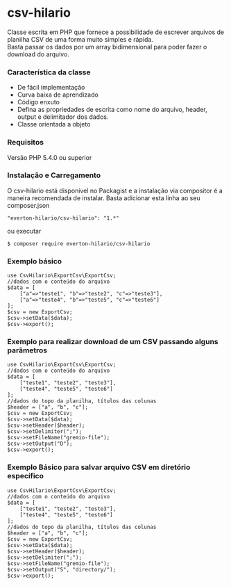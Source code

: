 <h1><a id="csvhilario_0"></a>csv-hilario</h1>
<p>Classe escrita em PHP que fornece a possibilidade de escrever arquivos de planilha CSV de uma forma muito simples e rápida.<br>
Basta passar os dados por um array bidimensional para poder fazer o download do arquivo.</p>
<h3><a id="Caracterstica_da_classe_4"></a>Característica da classe</h3>
<ul>
<li>De fácil implementação</li>
<li>Curva baixa de aprendizado</li>
<li>Código enxuto</li>
<li>Defina as propriedades de escrita como nome do arquivo, header, output e delimitador dos dados.</li>
<li>Classe orientada a objeto</li>
</ul>
<h3><a id="Requisitos_11"></a>Requisitos</h3>
<p>Versão PHP 5.4.0 ou superior</p>
<h3><a id="Instalao_e_Carregamento_15"></a>Instalação e Carregamento</h3>
<p>O csv-hilario está disponível no Packagist e a instalação via compositor é a maneira recomendada de instalar. Basta adicionar esta linha ao seu composer.json</p>
<pre><code class="language-sh"><span class="hljs-string">"everton-hilario/csv-hilario"</span>: <span class="hljs-string">"1.*"</span>
</code></pre>
<p>ou executar</p>
<pre><code class="language-sh">$ composer require everton-hilario/csv-hilario
</code></pre>
<h3><a id="Exemplo_bsico_25"></a>Exemplo básico</h3>
<pre><code class="language-php"><span class="hljs-keyword">use</span> <span class="hljs-title">CsvHilario</span>\<span class="hljs-title">ExportCsv</span>\<span class="hljs-title">ExportCsv</span>;
<span class="hljs-comment">//dados com o conteúdo do arquivo</span>
<span class="hljs-variable">$data</span> = [
    [<span class="hljs-string">"a"</span>=&gt;<span class="hljs-string">"teste1"</span>, <span class="hljs-string">"b"</span>=&gt;<span class="hljs-string">"teste2"</span>, <span class="hljs-string">"c"</span>=&gt;<span class="hljs-string">"teste3"</span>],
    [<span class="hljs-string">"a"</span>=&gt;<span class="hljs-string">"teste4"</span>, <span class="hljs-string">"b"</span>=&gt;<span class="hljs-string">"teste5"</span>, <span class="hljs-string">"c"</span>=&gt;<span class="hljs-string">"teste6"</span>]
];
<span class="hljs-variable">$csv</span> = <span class="hljs-keyword">new</span> ExportCsv;
<span class="hljs-variable">$csv</span>-&gt;setData(<span class="hljs-variable">$data</span>);
<span class="hljs-variable">$csv</span>-&gt;export();
</code></pre>
<h3><a id="Exemplo_para_realizar_download_de_um_CSV_passando_alguns_parmetros_37"></a>Exemplo para realizar download de um CSV passando alguns parâmetros</h3>
<pre><code class="language-php"><span class="hljs-keyword">use</span> <span class="hljs-title">CsvHilario</span>\<span class="hljs-title">ExportCsv</span>\<span class="hljs-title">ExportCsv</span>;
<span class="hljs-comment">//dados com o conteúdo do arquivo</span>
<span class="hljs-variable">$data</span> = [
    [<span class="hljs-string">"teste1"</span>, <span class="hljs-string">"teste2"</span>, <span class="hljs-string">"teste3"</span>],
    [<span class="hljs-string">"teste4"</span>, <span class="hljs-string">"teste5"</span>, <span class="hljs-string">"teste6"</span>]
];
<span class="hljs-comment">//dados do topo da planilha, títulos das colunas</span>
<span class="hljs-variable">$header</span> = [<span class="hljs-string">"a"</span>, <span class="hljs-string">"b"</span>, <span class="hljs-string">"c"</span>];
<span class="hljs-variable">$csv</span> = <span class="hljs-keyword">new</span> ExportCsv;
<span class="hljs-variable">$csv</span>-&gt;setData(<span class="hljs-variable">$data</span>);
<span class="hljs-variable">$csv</span>-&gt;setHeader(<span class="hljs-variable">$header</span>);
<span class="hljs-variable">$csv</span>-&gt;setDelimiter(<span class="hljs-string">";"</span>);
<span class="hljs-variable">$csv</span>-&gt;setFileName(<span class="hljs-string">"gremio-file"</span>);
<span class="hljs-variable">$csv</span>-&gt;setOutput(<span class="hljs-string">"D"</span>);
<span class="hljs-variable">$csv</span>-&gt;export();
</code></pre>
<h3><a id="Exemplo_Bsico_para_salvar_arquivo_CSV_em_diretrio_especfico_55"></a>Exemplo Básico para salvar arquivo CSV em diretório específico</h3>
<pre><code class="language-php"><span class="hljs-keyword">use</span> <span class="hljs-title">CsvHilario</span>\<span class="hljs-title">ExportCsv</span>\<span class="hljs-title">ExportCsv</span>;
<span class="hljs-comment">//dados com o conteúdo do arquivo</span>
<span class="hljs-variable">$data</span> = [
    [<span class="hljs-string">"teste1"</span>, <span class="hljs-string">"teste2"</span>, <span class="hljs-string">"teste3"</span>],
    [<span class="hljs-string">"teste4"</span>, <span class="hljs-string">"teste5"</span>, <span class="hljs-string">"teste6"</span>]
];
<span class="hljs-comment">//dados do topo da planilha, títulos das colunas</span>
<span class="hljs-variable">$header</span> = [<span class="hljs-string">"a"</span>, <span class="hljs-string">"b"</span>, <span class="hljs-string">"c"</span>];
<span class="hljs-variable">$csv</span> = <span class="hljs-keyword">new</span> ExportCsv;
<span class="hljs-variable">$csv</span>-&gt;setData(<span class="hljs-variable">$data</span>);
<span class="hljs-variable">$csv</span>-&gt;setHeader(<span class="hljs-variable">$header</span>);
<span class="hljs-variable">$csv</span>-&gt;setDelimiter(<span class="hljs-string">";"</span>);
<span class="hljs-variable">$csv</span>-&gt;setFileName(<span class="hljs-string">"gremio-file"</span>);
<span class="hljs-variable">$csv</span>-&gt;setOutput(<span class="hljs-string">"S"</span>, <span class="hljs-string">"directory/"</span>);
<span class="hljs-variable">$csv</span>-&gt;export();
</code></pre>